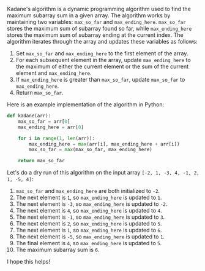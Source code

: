 Kadane's algorithm is a dynamic programming algorithm used to find the maximum subarray sum in a given array. The algorithm works by maintaining two variables: `max_so_far` and `max_ending_here`. `max_so_far` stores the maximum sum of subarray found so far, while `max_ending_here` stores the maximum sum of subarray ending at the current index. The algorithm iterates through the array and updates these variables as follows:

1. Set `max_so_far` and `max_ending_here` to the first element of the array.
2. For each subsequent element in the array, update `max_ending_here` to the maximum of either the current element or the sum of the current element and `max_ending_here`.
3. If `max_ending_here` is greater than `max_so_far`, update `max_so_far` to `max_ending_here`.
4. Return `max_so_far`.

Here is an example implementation of the algorithm in Python:

```python
def kadane(arr):
    max_so_far = arr[0]
    max_ending_here = arr[0]

    for i in range(1, len(arr)):
        max_ending_here = max(arr[i], max_ending_here + arr[i])
        max_so_far = max(max_so_far, max_ending_here)

    return max_so_far
```

Let's do a dry run of this algorithm on the input array `[-2, 1, -3, 4, -1, 2, 1, -5, 4]`:

1. `max_so_far` and `max_ending_here` are both initialized to `-2`.
2. The next element is `1`, so `max_ending_here` is updated to `1`.
3. The next element is `-3`, so `max_ending_here` is updated to `-2`.
4. The next element is `4`, so `max_ending_here` is updated to `4`.
5. The next element is `-1`, so `max_ending_here` is updated to `3`.
6. The next element is `2`, so `max_ending_here` is updated to `5`.
7. The next element is `1`, so `max_ending_here` is updated to `6`.
8. The next element is `-5`, so `max_ending_here` is updated to `1`.
9. The final element is `4`, so `max_ending_here` is updated to `5`.
10. The maximum subarray sum is `6`.

I hope this helps!